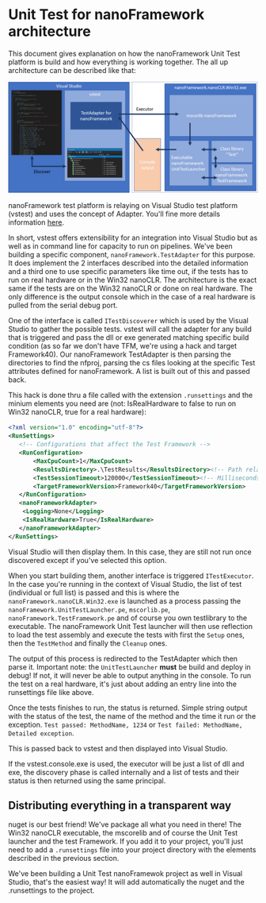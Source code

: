 # Unit Test for nanoFramework architecture

This document gives explanation on how the nanoFramework Unit Test platform is build and how everything is working together. The all up architecture can be described like that:

![unit test architecture](../../images/test-architecture.png)

nanoFramework test platform is relaying on Visual Studio test platform (vstest) and uses the concept of Adapter. You'll fine more details information [here](https://github.com/Microsoft/vstest-docs/blob/master/RFCs/0004-Adapter-Extensibility.md).

In short, vstest offers extensibility for an integration into Visual Studio but as well as in command line for capacity to run on pipelines. We've been building a specific component, `nanoFramework.TestAdapter` for this purpose. It does implement the 2 interfaces described into the detailed information and a third one to use specific parameters like time out, if the tests has to run on real hardware or in the Win32 nanoCLR. The architecture is the exact same if the tests are on the Win32 nanoCLR or done on real hardware. The only difference is the output console which in the case of a real hardware is pulled from the serial debug port.

One of the interface is called `ITestDiscoverer` which is used by the Visual Studio to gather the possible tests. vstest will call the adapter for any build that is triggered and pass the dll or exe generated matching specific build condition (as so far we don't have TFM, we're using a hack and target Framework40). Our nanoFramework TestAdapter is then parsing the directories to find the nfproj, parsing the cs files looking at the specific Test attributes defined for nanoFramework. A list is built out of this and passed back.

This hack is done thru a file called with the extension `.runsettings` and the minium elements you need are (not: IsRealHardware to false to run on Win32 nanoCLR, true for a real hardware):

```xml
<?xml version="1.0" encoding="utf-8"?>
<RunSettings>
   <!-- Configurations that affect the Test Framework -->
   <RunConfiguration>
       <MaxCpuCount>1</MaxCpuCount>
       <ResultsDirectory>.\TestResults</ResultsDirectory><!-- Path relative to solution directory -->
       <TestSessionTimeout>120000</TestSessionTimeout><!-- Milliseconds -->
       <TargetFrameworkVersion>Framework40</TargetFrameworkVersion>
   </RunConfiguration>
   <nanoFrameworkAdapter>
    <Logging>None</Logging>
    <IsRealHardware>True</IsRealHardware>
   </nanoFrameworkAdapter>
</RunSettings>
```

Visual Studio will then display them. In this case, they are still not run once discovered except if you've selected this option.

When you start building them, another interface is triggered `ITestExecutor`. In the case you're running in the context of Visual Studio, the list of test (individual or full list) is passed and this is where the `nanoFramework.nanoCLR.Win32.exe` is launched as a process passing the `nanoFramework.UnitTestLauncher.pe`, `mscorlib.pe`, `nanoFramework.TestFramework.pe` and of course you own testlibrary to the executable. The nanoFramework Unit Test launcher will then use reflection to load the test assembly and execute the tests with first the `Setup` ones, then the `TestMethod` and finally the `Cleanup` ones.

The output of this process is redirected to the TestAdapter which then parse it. Important note: the `UnitTestLauncher` **must** be build and deploy in debug! If not, it will never be able to output anything in the console. To run the test on a real hardware, it's just about adding an entry line into the runsettings file like above.

Once the tests finishes to run, the status is returned. Simple string output with the status of the test, the name of the method and the time it run or the exception. `Test passed: MethodName, 1234` or `Test failed: MethodName, Detailed exception`.

This is passed back to vstest and then displayed into Visual Studio.

If the vstest.console.exe is used, the executor will be just a list of dll and exe, the discovery phase is called internally and a list of tests and their status is then returned using the same principal.

## Distributing everything in a transparent way

nuget is our best friend! We've package all what you need in there! The Win32 nanoCLR executable, the mscorelib and of course the Unit Test launcher and the test Framework. If you add it to your project, you'll just need to add a `.runsettings` file into your project directory with the elements described in the previous section.

We've been building a Unit Test nanoFramewok project as well in Visual Studio, that's the easiest way! It will add automatically the nuget and the .runsettings to the project.
